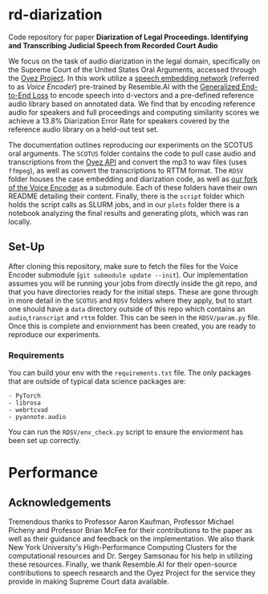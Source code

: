 # rd-diarization

Code repository for paper **Diarization of Legal Proceedings. Identifying and Transcribing Judicial Speech from Recorded Court Audio**

We focus on the task of audio diarization in the legal domain, specifically on the Supreme Court of the United States Oral Arguments, accessed through the [Oyez Project](https://www.oyez.org/). In this work utilize a [speech embedding network]() (referred to as *Voice Encoder*) pre-trained by Resemble.AI with the [Generalized End-to-End Loss]() to encode speech into d-vectors and a pre-defined reference audio library based on annotated data. We find that by encoding reference audio for speakers and full proceedings and computing similarity scores we achieve a $13.8\%$ Diarization Error Rate for speakers covered by the reference audio library on a held-out test set.

The documentation outlines reproducing our experiments on the SCOTUS oral arguments. The `SCOTUS` folder contains the code to pull case audio and transcriptions from the [Oyez API](https://github.com/walkerdb/supreme_court_transcripts) and convert the mp3 to wav files (uses `ffmpeg`), as well as convert the transcriptions to RTTM format. The `RDSV` folder houses the case embedding and diarization code, as well as [our fork of the Voice Encoder](https://github.com/JeffT13/VoiceEncoder) as a submodule. Each of these folders have their own README detailing their content. Finally, there is the `script` folder which holds the script calls as SLURM jobs, and in our `plots` folder there is a notebook analyzing the final results and generating plots, which was ran locally. 


## Set-Up

After cloning this repository, make sure to fetch the files for the Voice Encoder submodule (`git submodule update --init`). Our implementation assumes you will be running your jobs from directly inside the git repo, and that you have directories ready for the initial steps. These are gone through in more detail in the `SCOTUS` and `RDSV` folders where they apply, but to start one should have a `data` directory outside of this repo which contains an `audio`,`transcript` and `rttm` folder. This can be seen in the `RDSV/param.py` file. Once this is complete and enviornment has been created, you are ready to reproduce our experiments. 

    
### Requirements

You can build your env with the `requirements.txt` file. The only packages that are outside of typical data science packages are:

    - PyTorch
    - librosa
    - webrtcvad
    - pyannote.audio
  
You can run the `RDSV/env_check.py` script to ensure the enviorment has been set up correctly.


# Performance


## Acknowledgements

Tremendous thanks to Professor Aaron Kaufman, Professor Michael Picheny and Professor Brian McFee for their contributions to the paper as well as their guidance and feedback on the implementation. We also thank New York University's High-Performance Computing Clusters for the computational resources and Dr. Sergey Samsonau for his help in utilizing these resources. Finally, we thank Resemble.AI for their open-source contributions to speech research and the Oyez Project for the service they provide in making Supreme Court data available. 